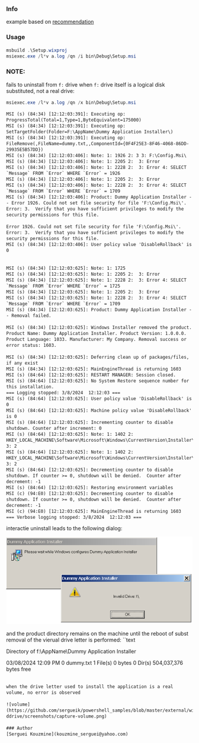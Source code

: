 ###  Info

example based on [recommendation](https://stackoverflow.com/questions/42838287/wix-installation-move-installed-files-to-another-drive)

### Usage

```powershell
msbuild .\Setup.wixproj
msiexec.exe /l*v a.log /qn /i bin\Debug\Setup.msi

```
### NOTE:

fails to uninstall from `f:` drive when `f:` drive itself is a logical disk substituted, not a real drive:

```powershell
msiexec.exe /l*v a.log /qn /x bin\Debug\Setup.msi
```
```text
MSI (s) (84:34) [12:12:03:391]: Executing op: ProgressTotal(Total=1,Type=1,ByteEquivalent=175000)
MSI (s) (84:34) [12:12:03:391]: Executing op: SetTargetFolder(Folder=F:\AppName\Dummy Application Installer\)
MSI (s) (84:34) [12:12:03:391]: Executing op: FileRemove(,FileName=dummy.txt,,ComponentId={0F4F25E3-8F46-4068-86DD-29935E5B57DD})
MSI (s) (84:34) [12:12:03:406]: Note: 1: 1926 2: 3 3: F:\Config.Msi\ 
MSI (s) (84:34) [12:12:03:406]: Note: 1: 2205 2:  3: Error 
MSI (s) (84:34) [12:12:03:406]: Note: 1: 2228 2:  3: Error 4: SELECT `Message` FROM `Error` WHERE `Error` = 1926 
MSI (s) (84:34) [12:12:03:406]: Note: 1: 2205 2:  3: Error 
MSI (s) (84:34) [12:12:03:406]: Note: 1: 2228 2:  3: Error 4: SELECT `Message` FROM `Error` WHERE `Error` = 1709 
MSI (s) (84:34) [12:12:03:406]: Product: Dummy Application Installer -- Error 1926. Could not set file security for file 'F:\Config.Msi\'. Error: 3.  Verify that you have sufficient privileges to modify the security permissions for this file.

Error 1926. Could not set file security for file 'F:\Config.Msi\'. Error: 3.  Verify that you have sufficient privileges to modify the security permissions for this file.
MSI (s) (84:34) [12:12:03:406]: User policy value 'DisableRollback' is 0


MSI (s) (84:34) [12:12:03:625]: Note: 1: 1725 
MSI (s) (84:34) [12:12:03:625]: Note: 1: 2205 2:  3: Error 
MSI (s) (84:34) [12:12:03:625]: Note: 1: 2228 2:  3: Error 4: SELECT `Message` FROM `Error` WHERE `Error` = 1725 
MSI (s) (84:34) [12:12:03:625]: Note: 1: 2205 2:  3: Error 
MSI (s) (84:34) [12:12:03:625]: Note: 1: 2228 2:  3: Error 4: SELECT `Message` FROM `Error` WHERE `Error` = 1709 
MSI (s) (84:34) [12:12:03:625]: Product: Dummy Application Installer -- Removal failed.

MSI (s) (84:34) [12:12:03:625]: Windows Installer removed the product. Product Name: Dummy Application Installer. Product Version: 1.0.0.0. Product Language: 1033. Manufacturer: My Company. Removal success or error status: 1603.

MSI (s) (84:34) [12:12:03:625]: Deferring clean up of packages/files, if any exist
MSI (s) (84:34) [12:12:03:625]: MainEngineThread is returning 1603
MSI (s) (84:64) [12:12:03:625]: RESTART MANAGER: Session closed.
MSI (s) (84:64) [12:12:03:625]: No System Restore sequence number for this installation.
=== Logging stopped: 3/8/2024  12:12:03 ===
MSI (s) (84:64) [12:12:03:625]: User policy value 'DisableRollback' is 0
MSI (s) (84:64) [12:12:03:625]: Machine policy value 'DisableRollback' is 0
MSI (s) (84:64) [12:12:03:625]: Incrementing counter to disable shutdown. Counter after increment: 0
MSI (s) (84:64) [12:12:03:625]: Note: 1: 1402 2: HKEY_LOCAL_MACHINE\Software\Microsoft\Windows\CurrentVersion\Installer\Rollback\Scripts 3: 2 
MSI (s) (84:64) [12:12:03:625]: Note: 1: 1402 2: HKEY_LOCAL_MACHINE\Software\Microsoft\Windows\CurrentVersion\Installer\Rollback\Scripts 3: 2 
MSI (s) (84:64) [12:12:03:625]: Decrementing counter to disable shutdown. If counter >= 0, shutdown will be denied.  Counter after decrement: -1
MSI (s) (84:64) [12:12:03:625]: Restoring environment variables
MSI (c) (94:E0) [12:12:03:625]: Decrementing counter to disable shutdown. If counter >= 0, shutdown will be denied.  Counter after decrement: -1
MSI (c) (94:E0) [12:12:03:625]: MainEngineThread is returning 1603
=== Verbose logging stopped: 3/8/2024  12:12:03 ===
```

interactie uninstall leads to  the following dialog:

![uninstall failure](https://github.com/sergueik/powershell_samples/blob/master/external/wix/basic-ddrive/screenshots/capture-failure-uninstall.png)

and the product directory remains on the machine until the reboot of subst removal of the vierual drive letter is performed:
``text

 Directory of f:\AppName\Dummy Application Installer

03/08/2024  12:09 PM                 0 dummy.txt
               1 File(s)              0 bytes
               0 Dir(s)     504,037,376 bytes free
```

when the drive letter used to install the application is a real volume, no error is observed

![volume](https://github.com/sergueik/powershell_samples/blob/master/external/wix/basic-ddrive/screenshots/capture-volume.png)

### Author
[Serguei Kouzmine](kouzmine_serguei@yahoo.com)

